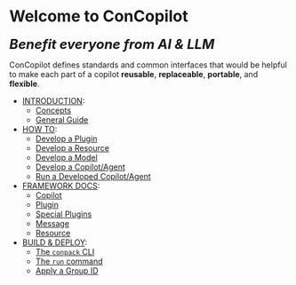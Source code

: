 # Welcome to ConCopilot

<span style="font-size: 24px">**_Benefit everyone from AI & LLM_**</span>

ConCopilot defines standards and common interfaces that would be helpful to make each part of a copilot **reusable**, **replaceable**, **portable**, and **flexible**.

- [INTRODUCTION](introduction/index.md):
    - [Concepts](introduction/concepts.md)
    - [General Guide](introduction/general_guide.md)
- [HOW TO](how_to/index.md):
    - [Develop a Plugin](how_to/develop_plugin.md)
    - [Develop a Resource](how_to/develop_resource.md)
    - [Develop a Model](how_to/develop_model.md)
    - [Develop a Copilot/Agent](how_to/develop_copilot.md)
    - [Run a Developed Copilot/Agent](how_to/run_copilot.md)
- [FRAMEWORK DOCS](framework_docs/index.md):
    - [Copilot](framework_docs/copilot.md)
    - [Plugin](framework_docs/plugin.md)
    - [Special Plugins](framework_docs/special_plugins.md)
    - [Message](framework_docs/message.md)
    - [Resource](framework_docs/resource.md)
- [BUILD & DEPLOY](build_&_deploy/index.md):
    - [The `conpack` CLI](build_&_deploy/conpack.md)
    - [The `run` command](build_&_deploy/run.md)
    - [Apply a Group ID](build_&_deploy/group_id.md)
